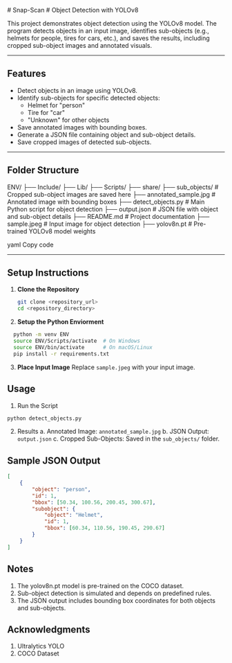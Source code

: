 #   S n a p - S c a n 
 
 # Object Detection with YOLOv8

This project demonstrates object detection using the YOLOv8 model. The program detects objects in an input image, identifies sub-objects (e.g., helmets for people, tires for cars, etc.), and saves the results, including cropped sub-object images and annotated visuals.

---

## Features

- Detect objects in an image using YOLOv8.
- Identify sub-objects for specific detected objects:
  - Helmet for "person"
  - Tire for "car"
  - "Unknown" for other objects
- Save annotated images with bounding boxes.
- Generate a JSON file containing object and sub-object details.
- Save cropped images of detected sub-objects.

---

## Folder Structure

ENV/ ├── Include/ ├── Lib/ ├── Scripts/ ├── share/ ├── sub_objects/ # Cropped sub-object images are saved here ├── annotated_sample.jpg # Annotated image with bounding boxes ├── detect_objects.py # Main Python script for object detection ├── output.json # JSON file with object and sub-object details ├── README.md # Project documentation ├── sample.jpeg # Input image for object detection ├── yolov8n.pt # Pre-trained YOLOv8 model weights

yaml
Copy code


---

## Setup Instructions

1. **Clone the Repository**
   ```bash
   git clone <repository_url>
   cd <repository_directory>

2. **Setup the Python Enviorment**
  ```bash
    python -m venv ENV
    source ENV/Scripts/activate  # On Windows
    source ENV/bin/activate      # On macOS/Linux
    pip install -r requirements.txt
```
3. **Place Input Image**
   Replace ```sample.jpeg``` with your input image.

## Usage

1. Run the Script
```bash
python detect_objects.py
```

2. Results
   a. Annotated Image: ```annotated_sample.jpg```
   b. JSON Output: ```output.json```
   c. Cropped Sub-Objects: Saved in the ```sub_objects/``` folder.

## Sample JSON Output
```json
[
    {
        "object": "person",
        "id": 1,
        "bbox": [50.34, 100.56, 200.45, 300.67],
        "subobject": {
            "object": "Helmet",
            "id": 1,
            "bbox": [60.34, 110.56, 190.45, 290.67]
        }
    }
]
```

## Notes
1. The yolov8n.pt model is pre-trained on the COCO dataset.
2. Sub-object detection is simulated and depends on predefined rules.
3. The JSON output includes bounding box coordinates for both objects and sub-objects.

## Acknowledgments
1. Ultralytics YOLO
2. COCO Dataset
